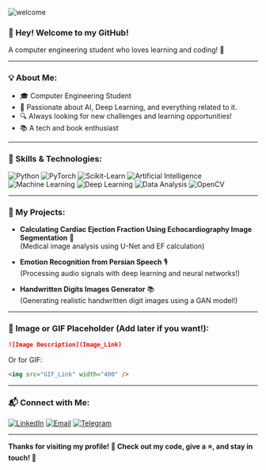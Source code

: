 <!--
**a-khorasani/a-khorasani** is a ✨ _special_ ✨ repository because its `README.md` (this file) appears on your GitHub profile.

Here are some ideas to get you started:

- 🔭 I’m currently working on ...
- 🌱 I’m currently learning ...
- 👯 I’m looking to collaborate on ...
- 🤔 I’m looking for help with ...
- 💬 Ask me about ...
- 📫 How to reach me: ...
- 😄 Pronouns: ...
- ⚡ Fun fact: ...
-->

![welcome](https://s6.uupload.ir/files/screenshot_(169)_fu7u.png)

### 👋 Hey! Welcome to my GitHub!

A computer engineering student who loves learning and coding! 🚀

---

### 💡 About Me:
- 🎓 Computer Engineering Student
- 🤖 Passionate about AI, Deep Learning, and everything related to it.
- 🔍 Always looking for new challenges and learning opportunities!
- 📚 A tech and book enthusiast

---

### 🔧 Skills & Technologies:

![Python](https://img.shields.io/badge/Python-FFD43B?style=for-the-badge&logo=python&logoColor=blue)
![PyTorch](https://img.shields.io/badge/PyTorch-EE4C2C?style=for-the-badge&logo=pytorch&logoColor=white)
![Scikit-Learn](https://img.shields.io/badge/Scikit--Learn-F7931E?style=for-the-badge&logo=scikit-learn&logoColor=white)
![Artificial Intelligence](https://img.shields.io/badge/Artificial%20Intelligence-0077B5?style=for-the-badge&logo=ai&logoColor=white)
![Machine Learning](https://img.shields.io/badge/Machine%20Learning-FF6F00?style=for-the-badge&logo=machine-learning&logoColor=white)
![Deep Learning](https://img.shields.io/badge/Deep%20Learning-EE4C2C?style=for-the-badge&logo=deeplearning&logoColor=white)
![Data Analysis](https://img.shields.io/badge/Data%20Analysis-5C3EE8?style=for-the-badge&logo=data&logoColor=white)
![OpenCV](https://img.shields.io/badge/OpenCV-5C3EE8?style=for-the-badge&logo=opencv&logoColor=white)

---

### 🚀 My Projects:

- **Calculating Cardiac Ejection Fraction Using Echocardiography Image Segmentation** 🏥  
  (Medical image analysis using U-Net and EF calculation)

- **Emotion Recognition from Persian Speech** 🎙️  
  (Processing audio signals with deep learning and neural networks!)
  
- **Handwritten Digits Images Generator** 📚  
  (Generating realistic handwritten digit images using a GAN model!)

---

### 📸 Image or GIF Placeholder (Add later if you want!):
```md
![Image Description](Image_Link)
```
Or for GIF:
```md
<img src="GIF_Link" width="400" />
```

---

### 📬 Connect with Me:
[![LinkedIn](https://img.shields.io/badge/LinkedIn-0077B5?style=for-the-badge&logo=linkedin&logoColor=white)](https://www.linkedin.com/in/amir-hossein-mahjoub-015633274/)
[![Email](https://img.shields.io/badge/Email-D14836?style=for-the-badge&logo=gmail&logoColor=white)](mailto:makh8231a@gmail.com)
[![Telegram](https://img.shields.io/badge/Telegram-2CA5E0?style=for-the-badge&logo=telegram&logoColor=white)](https://t.me/makh_8231a)

---

**Thanks for visiting my profile! 💙 Check out my code, give a ⭐, and stay in touch! 🚀**
